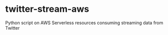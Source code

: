 # twitter-stream-aws
Python script on AWS Serverless resources consuming streaming data from Twitter